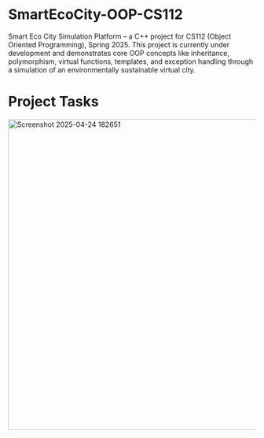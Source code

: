 # SmartEcoCity-OOP-CS112
Smart Eco City Simulation Platform – a C++ project for CS112 (Object Oriented Programming), Spring 2025. This project is currently under development and demonstrates core OOP concepts like inheritance, polymorphism, virtual functions, templates, and exception handling through a simulation of an environmentally sustainable virtual city.

# Project Tasks

<img width="631" alt="Screenshot 2025-04-24 182651" src="https://github.com/user-attachments/assets/70cd911a-4281-4c19-bb4f-995a88d7445e" />
